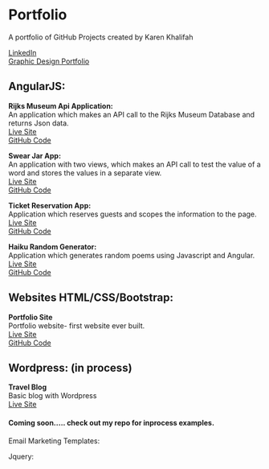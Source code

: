 # Portfolio
A portfolio of GitHub Projects created by Karen Khalifah

<a href="https://www.linkedin.com/in/karen-khalifah/" target="_blank">LinkedIn</a> <br>
<a href="https://www.behance.net/karenkhali07d1" target="_blank">Graphic Design Portfolio</a>

<h2>AngularJS:</h2>  

<strong>Rijks Museum Api Application:</strong> <br>
An application which makes an API call to the Rijks Museum Database and returns Json data. <br>
<a href="https://kkhalifah.github.io/Rijks-Museum-API/">Live Site</a> <br>
<a href="https://github.com/kkhalifah/Rijks-Museum-API">GitHub Code</a>

<strong>Swear Jar App:</strong>  <br>
An application with two views, which makes an API call to test the value of a word and stores the values in a separate view.<br>
<a href="https://kkhalifah.github.io/Final-Project/#!/index">Live Site</a> <br>
<a href="https://github.com/kkhalifah/Final-Project">GitHub Code</a>

<strong>Ticket Reservation App:</strong>  <br>
Application which reserves guests and scopes the information to the page.<br>
<a href="https://kkhalifah.github.io/reservation-ticket-app/">Live Site</a> <br>
<a href="https://github.com/kkhalifah/reservation-ticket-app">GitHub Code</a>

<strong>Haiku Random Generator:</strong>  <br>
Application which generates random poems using Javascript and Angular.<br>
<a href="https://kkhalifah.github.io/Haiku-Random-Generator/">Live Site</a> <br>
<a href="https://github.com/kkhalifah/Haiku-Random-Generator">GitHub Code</a>

<h2>Websites HTML/CSS/Bootstrap:</h2>
<strong>Portfolio Site</strong>  <br>
Portfolio website- first website ever built.<br>
<a href="https://kkhalifah.github.io/Khalifah-Portfolio-First/">Live Site</a> <br>
<a href="https://github.com/kkhalifah/Khalifah-Portfolio-First">GitHub Code</a>

<h2>Wordpress: (in process)</h2>
<strong>Travel Blog</strong>  <br>
Basic blog with Wordpress<br>
<a href="https://karenkhalifah.wordpress.com/">Live Site</a>

<h4> Coming soon..... check out my repo for inprocess examples. </h4>

Email Marketing Templates:

Jquery:
